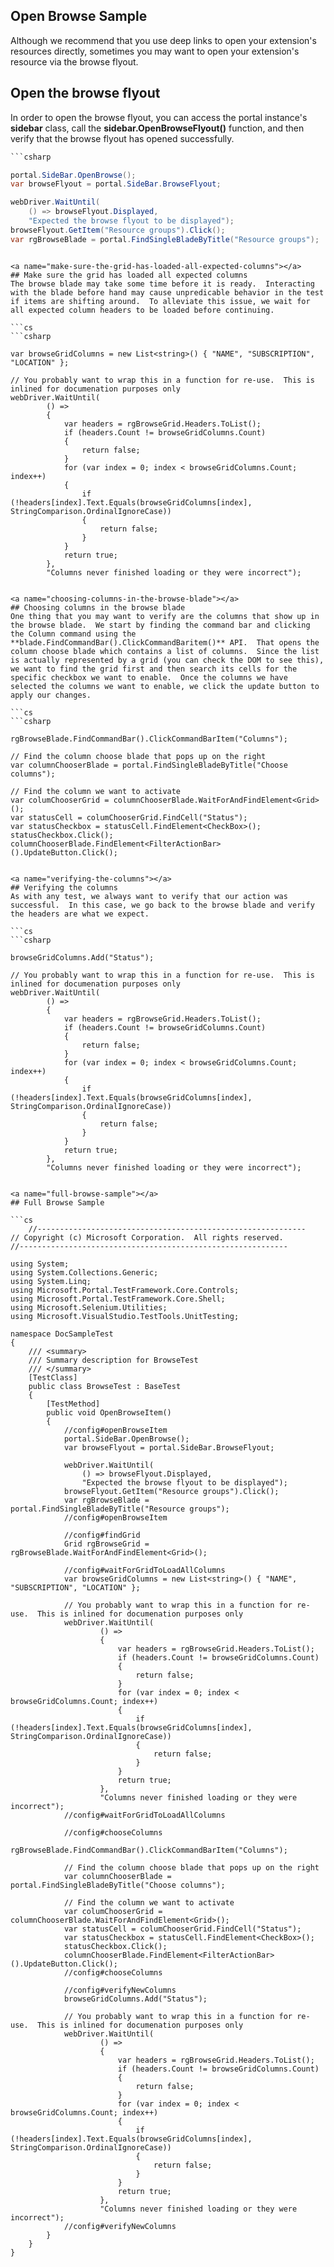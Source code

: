<properties title="" pageTitle="Open Browse Sample" description="" authors="" />

<a name="open-browse-sample"></a>
## Open Browse Sample
Although we recommend that you use deep links to open your extension's resources directly, sometimes you may want to open your extension's resource via the browse flyout.  

<a name="open-the-browse-flyout"></a>
## Open the browse flyout
In order to open the browse flyout, you can access the portal instance's **sidebar** class, call the **sidebar.OpenBrowseFlyout()** function, and then verify that the browse flyout has opened successfully.

```cs
```csharp

portal.SideBar.OpenBrowse();
var browseFlyout = portal.SideBar.BrowseFlyout;

webDriver.WaitUntil(
    () => browseFlyout.Displayed,
    "Expected the browse flyout to be displayed");
browseFlyout.GetItem("Resource groups").Click();
var rgBrowseBlade = portal.FindSingleBladeByTitle("Resource groups");

```
```

<a name="make-sure-the-grid-has-loaded-all-expected-columns"></a>
## Make sure the grid has loaded all expected columns
The browse blade may take some time before it is ready.  Interacting with the blade before hand may cause unpredicable behavior in the test if items are shifting around.  To alleviate this issue, we wait for all expected column headers to be loaded before continuing.

```cs
```csharp

var browseGridColumns = new List<string>() { "NAME", "SUBSCRIPTION", "LOCATION" };

// You probably want to wrap this in a function for re-use.  This is inlined for documenation purposes only
webDriver.WaitUntil(
        () =>
        {
            var headers = rgBrowseGrid.Headers.ToList();
            if (headers.Count != browseGridColumns.Count)
            {
                return false;
            }
            for (var index = 0; index < browseGridColumns.Count; index++)
            {
                if (!headers[index].Text.Equals(browseGridColumns[index], StringComparison.OrdinalIgnoreCase))
                {
                    return false;
                }
            }
            return true;
        },
        "Columns never finished loading or they were incorrect");

```
```

<a name="choosing-columns-in-the-browse-blade"></a>
## Choosing columns in the browse blade
One thing that you may want to verify are the columns that show up in the browse blade.  We start by finding the command bar and clicking the Column command using the **blade.FindCommandBar().ClickCommandBaritem()** API.  That opens the column choose blade which contains a list of columns.  Since the list is actually represented by a grid (you can check the DOM to see this), we want to find the grid first and then search its cells for the specific checkbox we want to enable.  Once the columns we have selected the columns we want to enable, we click the update button to apply our changes.

```cs
```csharp

rgBrowseBlade.FindCommandBar().ClickCommandBarItem("Columns");

// Find the column choose blade that pops up on the right
var columnChooserBlade = portal.FindSingleBladeByTitle("Choose columns");

// Find the column we want to activate
var columChooserGrid = columnChooserBlade.WaitForAndFindElement<Grid>();
var statusCell = columChooserGrid.FindCell("Status");
var statusCheckbox = statusCell.FindElement<CheckBox>();
statusCheckbox.Click();
columnChooserBlade.FindElement<FilterActionBar>().UpdateButton.Click();

```
```

<a name="verifying-the-columns"></a>
## Verifying the columns
As with any test, we always want to verify that our action was successful.  In this case, we go back to the browse blade and verify the headers are what we expect.

```cs
```csharp

browseGridColumns.Add("Status");

// You probably want to wrap this in a function for re-use.  This is inlined for documenation purposes only
webDriver.WaitUntil(
        () =>
        {
            var headers = rgBrowseGrid.Headers.ToList();
            if (headers.Count != browseGridColumns.Count)
            {
                return false;
            }
            for (var index = 0; index < browseGridColumns.Count; index++)
            {
                if (!headers[index].Text.Equals(browseGridColumns[index], StringComparison.OrdinalIgnoreCase))
                {
                    return false;
                }
            }
            return true;
        },
        "Columns never finished loading or they were incorrect");

```
```

<a name="full-browse-sample"></a>
## Full Browse Sample

```cs
    ﻿//------------------------------------------------------------
// Copyright (c) Microsoft Corporation.  All rights reserved.
//------------------------------------------------------------

using System;
using System.Collections.Generic;
using System.Linq;
using Microsoft.Portal.TestFramework.Core.Controls;
using Microsoft.Portal.TestFramework.Core.Shell;
using Microsoft.Selenium.Utilities;
using Microsoft.VisualStudio.TestTools.UnitTesting;

namespace DocSampleTest
{
    /// <summary>
    /// Summary description for BrowseTest
    /// </summary>
    [TestClass]
    public class BrowseTest : BaseTest
    {
        [TestMethod]
        public void OpenBrowseItem()
        {
            //config#openBrowseItem
            portal.SideBar.OpenBrowse();
            var browseFlyout = portal.SideBar.BrowseFlyout;

            webDriver.WaitUntil(
                () => browseFlyout.Displayed,
                "Expected the browse flyout to be displayed");
            browseFlyout.GetItem("Resource groups").Click();
            var rgBrowseBlade = portal.FindSingleBladeByTitle("Resource groups");
            //config#openBrowseItem

            //config#findGrid
            Grid rgBrowseGrid = rgBrowseBlade.WaitForAndFindElement<Grid>();

            //config#waitForGridToLoadAllColumns
            var browseGridColumns = new List<string>() { "NAME", "SUBSCRIPTION", "LOCATION" };

            // You probably want to wrap this in a function for re-use.  This is inlined for documenation purposes only
            webDriver.WaitUntil(
                    () =>
                    {
                        var headers = rgBrowseGrid.Headers.ToList();
                        if (headers.Count != browseGridColumns.Count)
                        {
                            return false;
                        }
                        for (var index = 0; index < browseGridColumns.Count; index++)
                        {
                            if (!headers[index].Text.Equals(browseGridColumns[index], StringComparison.OrdinalIgnoreCase))
                            {
                                return false;
                            }
                        }
                        return true;
                    },
                    "Columns never finished loading or they were incorrect");
            //config#waitForGridToLoadAllColumns

            //config#chooseColumns
            rgBrowseBlade.FindCommandBar().ClickCommandBarItem("Columns");

            // Find the column choose blade that pops up on the right
            var columnChooserBlade = portal.FindSingleBladeByTitle("Choose columns");

            // Find the column we want to activate
            var columChooserGrid = columnChooserBlade.WaitForAndFindElement<Grid>();
            var statusCell = columChooserGrid.FindCell("Status");
            var statusCheckbox = statusCell.FindElement<CheckBox>();
            statusCheckbox.Click();
            columnChooserBlade.FindElement<FilterActionBar>().UpdateButton.Click();
            //config#chooseColumns

            //config#verifyNewColumns
            browseGridColumns.Add("Status");

            // You probably want to wrap this in a function for re-use.  This is inlined for documenation purposes only
            webDriver.WaitUntil(
                    () =>
                    {
                        var headers = rgBrowseGrid.Headers.ToList();
                        if (headers.Count != browseGridColumns.Count)
                        {
                            return false;
                        }
                        for (var index = 0; index < browseGridColumns.Count; index++)
                        {
                            if (!headers[index].Text.Equals(browseGridColumns[index], StringComparison.OrdinalIgnoreCase))
                            {
                                return false;
                            }
                        }
                        return true;
                    },
                    "Columns never finished loading or they were incorrect");
            //config#verifyNewColumns
        }
    }
}
```